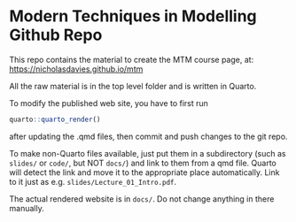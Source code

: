 # Modern Techniques in Modelling Github Repo

This repo contains the material to create the MTM course page, at: <https://nicholasdavies.github.io/mtm>

All the raw material is in the top level folder and is written in Quarto.

To modify the published web site, you have to first run

``` r
quarto::quarto_render()
```

after updating the .qmd files, then commit and push changes to the git repo.

To make non-Quarto files available, just put them in a subdirectory (such as `slides/` or `code/`, but NOT `docs/`) and link to them from a qmd file. Quarto will detect the link and move it to the appropriate place automatically. Link to it just as e.g. `slides/Lecture_01_Intro.pdf`.

The actual rendered website is in `docs/`. Do not change anything in there manually.
